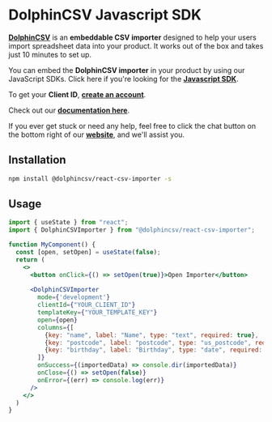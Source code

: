 # DolphinCSV Javascript SDK

**[DolphinCSV](https://dolphincsv.com)** is an **embeddable CSV importer** designed to help your users import spreadsheet data into your product. It works out of the box and takes just 10 minutes to set up.

You can embed the **DolphinCSV importer** in your product by using our JavaScript SDKs. Click here if you're looking for the **[Javascript SDK](https://github.com/dolphincsv/csv-importer-js)**.

To get your **Client ID**, **[create an account](https://service.dolphincsv.com/auth)**.

Check out our **[documentation here](https://docs.dolphincsv.com)**.

If you ever get stuck or need any help, feel free to click the chat button on the bottom right of our **[website](https://dolphincsv.com)**, and we'll assist you.

## Installation

```bash
npm install @dolphincsv/react-csv-importer -s
```

## Usage

```jsx
import { useState } from "react";
import { DolphinCSVImporter } from "@dolphincsv/react-csv-importer";

function MyComponent() {
  const [open, setOpen] = useState(false);
  return (
    <>
      <button onClick={() => setOpen(true)}>Open Importer</button>
      
      <DolphinCSVImporter
        mode={'development'}
        clientId={"YOUR_CLIENT_ID"}
        templateKey={"YOUR_TEMPLATE_KEY"}
        open={open}
        columns={[
          {key: "name", label: "Name", type: "text", required: true},
          {key: "postcode", label: "postcode", type: "us_postcode", required: true},
          {key: "birthday", label: "Birthday", type: "date", required: true},
        ]}
        onSuccess={(importedData) => console.dir(importedData)}
        onClose={() => setOpen(false)}
        onError={(err) => console.log(err)}
      />
    </>
  )
}
```


